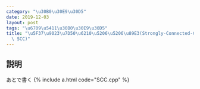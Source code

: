 ```yaml
---
category: "\u30B0\u30E9\u30D5"
date: 2019-12-03
layout: post
tags: "\u6709\u5411\u30B0\u30E9\u30D5"
title: "\u5F37\u9023\u7D50\u6210\u5206\u5206\u89E3(Strongly-Connected-Components,\
  \ SCC)"
---
```


## 説明
あとで書く
{% include a.html code="SCC.cpp" %}